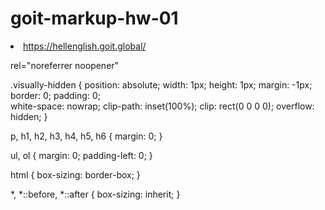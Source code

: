 # goit-markup-hw-01
<li>
<a href="https://hellenglish.goit.global">https://hellenglish.goit.global/</a>
</li>

rel="noreferrer noopener"

.visually-hidden {
  position: absolute;
  width: 1px;
  height: 1px;
  margin: -1px;
  border: 0;
  padding: 0;  
  white-space: nowrap;
  clip-path: inset(100%);
  clip: rect(0 0 0 0);
  overflow: hidden;
}

p, h1, h2, h3, h4, h5, h6 {
  margin: 0;
}

ul, ol {
  margin: 0;
  padding-left: 0;
}

html {
  box-sizing: border-box;
}

*, 
*::before,
*::after {
  box-sizing: inherit;
}


<!-- <li class="item">
            <a class="contact-link" href="mailto:info@devstudio.com"
              ><svg class="icon">
                <use href="./imeges/symbol-defs.svg#icon-mail" width="16" height="12"></use></svg
              >info@devstudio.com</a>
          </li> -->